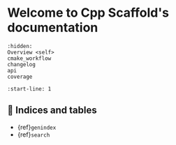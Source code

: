 # Welcome to Cpp Scaffold's documentation

```{toctree}
:hidden:
Overview <self>
cmake_workflow
changelog
api
coverage
```

```{include} ../README.md
:start-line: 1
```

## 🔖 Indices and tables

* {ref}`genindex`
* {ref}`search`
